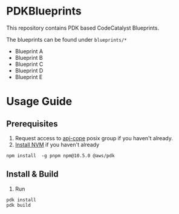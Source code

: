 # PDKBlueprints

This repository contains PDK based CodeCatalyst Blueprints.

The blueprints can be found under `blueprints/*`
- Blueprint A
- Blueprint B
- Blueprint C
- Blueprint D
- Blueprint E

# Usage Guide

## Prerequisites

1. Request access to [apj-cope](https://permissions.amazon.com/group.mhtml?group=apj-cope&group_type=posix) posix group if you haven't already.
1. [Install NVM](https://github.com/nvm-sh/nvm#installing-and-updating) if you haven't already

```
npm install  -g pnpm npm@10.5.0 @aws/pdk
```

## Install & Build

1. Run 
```
pdk install
pdk build
```
